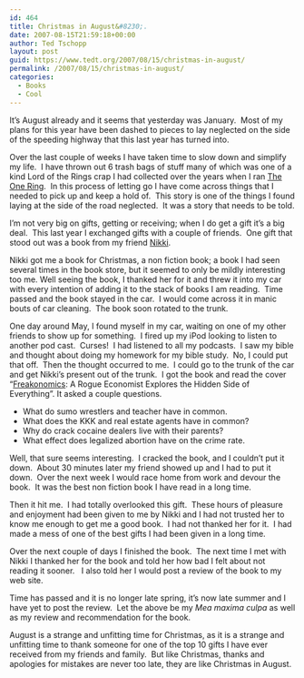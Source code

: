 ```yaml
---
id: 464
title: Christmas in August&#8230;.
date: 2007-08-15T21:59:18+00:00
author: Ted Tschopp
layout: post
guid: https://www.tedt.org/2007/08/15/christmas-in-august/
permalink: /2007/08/15/christmas-in-august/
categories:
  - Books
  - Cool
---
```

It’s August already and it seems that yesterday was January.  Most of my plans for this year have been dashed to pieces to lay neglected on the side of the speeding highway that this last year has turned into.

Over the last couple of weeks I have taken time to slow down and simplify my life.  I have thrown out 6 trash bags of stuff many of which was one of a kind Lord of the Rings crap I had collected over the years when I ran [The One Ring](http://www.theonering.com/).  In this process of letting go I have come across things that I needed to pick up and keep a hold of.  This story is one of the things I found laying at the side of the road neglected.  It was a story that needs to be told.

I’m not very big on gifts, getting or receiving; when I do get a gift it’s a big deal.  This last year I exchanged gifts with a couple of friends.  One gift that stood out was a book from my friend [Nikki](http://thenik.livejournal.com/).

Nikki got me a book for Christmas, a non fiction book; a book I had seen several times in the book store, but it seemed to only be mildly interesting too me. Well seeing the book, I thanked her for it and threw it into my car with every intention of adding it to the stack of books I am reading.  Time passed and the book stayed in the car.  I would come across it in manic bouts of car cleaning.  The book soon rotated to the trunk.

One day around May, I found myself in my car, waiting on one of my other friends to show up for something.  I fired up my iPod looking to listen to another pod cast.  Curses!  I had listened to all my podcasts.  I saw my bible and thought about doing my homework for my bible study.  No, I could put that off.  Then the thought occurred to me.  I could go to the trunk of the car and get Nikki’s present out of the trunk.  I got the book and read the cover “[Freakonomics](http://www.amazon.com/Freakonomics-Revised-Expanded-Economist-Everything/dp/0061234001/): A Rogue Economist Explores the Hidden Side of Everything”. It asked a couple questions.

  * What do sumo wrestlers and teacher have in common.
  * What does the KKK and real estate agents have in common?
  * Why do crack cocaine dealers live with their parents?
  * What effect does legalized abortion have on the crime rate.

Well, that sure seems interesting.  I cracked the book, and I couldn’t put it down.  About 30 minutes later my friend showed up and I had to put it down.  Over the next week I would race home from work and devour the book.  It was the best non fiction book I have read in a long time.

Then it hit me.  I had totally overlooked this gift.  These hours of pleasure and enjoyment had been given to me by Nikki and I had not trusted her to know me enough to get me a good book.  I had not thanked her for it.  I had made a mess of one of the best gifts I had been given in a long time.

Over the next couple of days I finished the book.  The next time I met with Nikki I thanked her for the book and told her how bad I felt about not reading it sooner.   I also told her I would post a review of the book to my web site.

Time has passed and it is no longer late spring, it’s now late summer and I have yet to post the review.  Let the above be my _Mea maxima culpa_ as well as my review and recommendation for the book.

August is a strange and unfitting time for Christmas, as it is a strange and unfitting time to thank someone for one of the top 10 gifts I have ever received from my friends and family.  But like Christmas, thanks and apologies for mistakes are never too late, they are like Christmas in August.